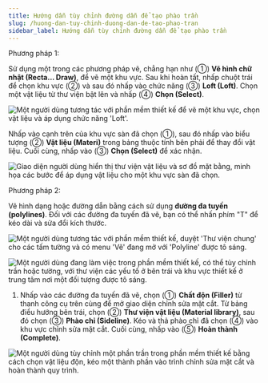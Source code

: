 ```yaml
---
title: Hướng dẫn tùy chỉnh đường dẫn để tạo phào trần
slug: /huong-dan-tuy-chinh-duong-dan-de-tao-phao-tran
sidebar_label: Hướng dẫn tùy chỉnh đường dẫn để tạo phào trần
---
```


Phương pháp 1:

Sử dụng một trong các phương pháp vẽ, chẳng hạn như (①) **Vẽ hình chữ nhật (Recta... Draw)**, để vẽ một khu vực. Sau khi hoàn tất, nhấp chuột trái để chọn khu vực (②) và sau đó nhấp vào chức năng (③) **Loft (Loft)**. Chọn một vật liệu từ thư viện bật lên và nhấp (④) **Chọn (Select)**.

![Một người dùng tương tác với phần mềm thiết kế để vẽ một khu vực, chọn vật liệu và áp dụng chức năng 'Loft'.](https://storage.googleapis.com/jegavn_kb/image_jegavn/741.1.jpg)

Nhấp vào cạnh trên của khu vực sàn đã chọn (①), sau đó nhấp vào biểu tượng (②) **Vật liệu (Materi)** trong bảng thuộc tính bên phải để thay đổi vật liệu. Cuối cùng, nhấp vào (③) **Chọn (Select)** để xác nhận.

![Giao diện người dùng hiển thị thư viện vật liệu và sơ đồ mặt bằng, minh họa các bước để áp dụng vật liệu cho một khu vực sàn đã chọn.](https://storage.googleapis.com/jegavn_kb/image_jegavn/741.2.jpg)

Phương pháp 2:

Vẽ hình dạng hoặc đường dẫn bằng cách sử dụng **đường đa tuyến (polylines)**. Đối với các đường đa tuyến đã vẽ, bạn có thể nhấn phím "T" để kéo dài và sửa đổi kích thước.

![Một người dùng tương tác với phần mềm thiết kế, duyệt 'Thư viện chung' cho các tấm tường và có menu 'Vẽ' đang mở với 'Polyline' được tô sáng.](https://storage.googleapis.com/jegavn_kb/image_jegavn/741.3.jpg)

![Một người dùng đang làm việc trong phần mềm thiết kế, có thể tùy chỉnh trần hoặc tường, với thư viện các yếu tố ở bên trái và khu vực thiết kế ở trung tâm nơi một đối tượng được tô sáng.](https://storage.googleapis.com/jegavn_kb/image_jegavn/741.4.jpg)

1. Nhấp vào các đường đa tuyến đã vẽ, chọn (①) **Chất độn (Filler)** từ thanh công cụ trên cùng để mở giao diện chỉnh sửa mặt cắt. Từ bảng điều hướng bên trái, chọn (②) **Thư viện vật liệu (Material library)**, sau đó chọn (③) **Phào chỉ (Sideline)**. Kéo và thả phào chỉ đã chọn (④) vào khu vực chỉnh sửa mặt cắt. Cuối cùng, nhấp vào (⑤) **Hoàn thành (Complete)**.

![Một người dùng tùy chỉnh một phần trần trong phần mềm thiết kế bằng cách chọn vật liệu độn, kéo một thành phần vào trình chỉnh sửa mặt cắt và hoàn thành quy trình.](https://storage.googleapis.com/jegavn_kb/image_jegavn/741.5.jpg)